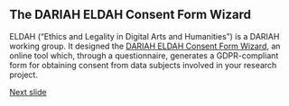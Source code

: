 ## The DARIAH ELDAH Consent Form Wizard

ELDAH (“Ethics and Legality in Digital Arts and Humanities”) is a DARIAH working group. It designed the [DARIAH ELDAH Consent Form Wizard](https://consent.dariah.eu/), an online tool which, through a questionnaire, generates a GDPR-compliant form for obtaining consent from data subjects involved in your research project.

[Next slide](05.md)
